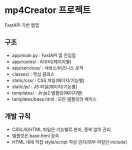 # mp4Creator 프로젝트

FastAPI 기반 웹앱

## 구조

- app/main.py : FastAPI 앱 진입점
- app/routes/ : 라우터(페이지별)
- app/services/ : 서비스/비즈니스 로직
- classes/ : 핵심 클래스
- static/css/ : CSS 파일(페이지/기능별)
- static/js/ : JS 파일(페이지/기능별)
- templates/ : Jinja2 템플릿(페이지별)
- templates/base.html : 모든 템플릿의 베이스

## 개발 규칙
- CSS/JS/HTML 파일은 기능별로 분리, 중복 없이 관리
- 템플릿은 base.html 상속
- HTML 내에 직접 style/script 작성 금지(외부 파일만 include)